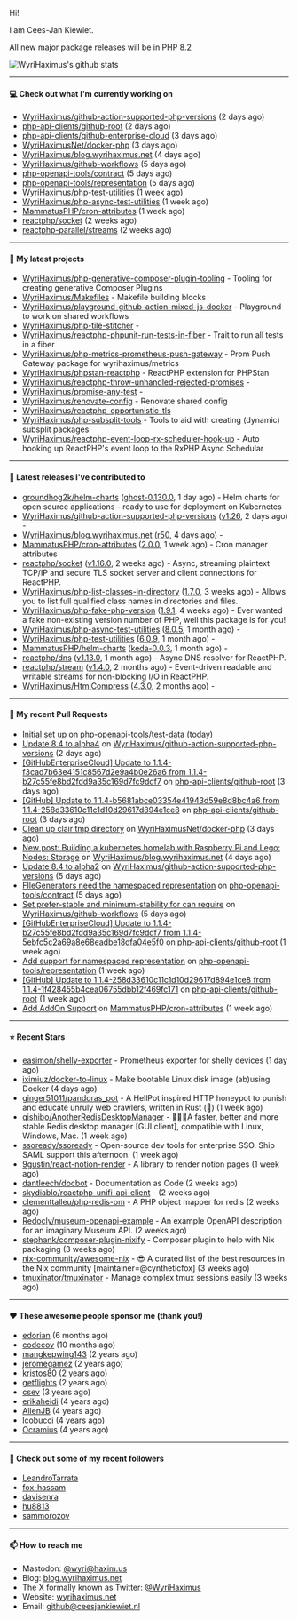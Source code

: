 Hi!

I am Cees-Jan Kiewiet.

All new major package releases will be in PHP 8.2

![WyriHaximus's github stats](https://github-readme-stats.vercel.app/api?username=WyriHaximus&show_icons=true)

---

#### 💻 Check out what I'm currently working on

- [WyriHaximus/github-action-supported-php-versions](https://github.com/WyriHaximus/github-action-supported-php-versions) (2 days ago)
- [php-api-clients/github-root](https://github.com/php-api-clients/github-root) (2 days ago)
- [php-api-clients/github-enterprise-cloud](https://github.com/php-api-clients/github-enterprise-cloud) (3 days ago)
- [WyriHaximusNet/docker-php](https://github.com/WyriHaximusNet/docker-php) (3 days ago)
- [WyriHaximus/blog.wyrihaximus.net](https://github.com/WyriHaximus/blog.wyrihaximus.net) (4 days ago)
- [WyriHaximus/github-workflows](https://github.com/WyriHaximus/github-workflows) (5 days ago)
- [php-openapi-tools/contract](https://github.com/php-openapi-tools/contract) (5 days ago)
- [php-openapi-tools/representation](https://github.com/php-openapi-tools/representation) (5 days ago)
- [WyriHaximus/php-test-utilities](https://github.com/WyriHaximus/php-test-utilities) (1 week ago)
- [WyriHaximus/php-async-test-utilities](https://github.com/WyriHaximus/php-async-test-utilities) (1 week ago)
- [MammatusPHP/cron-attributes](https://github.com/MammatusPHP/cron-attributes) (1 week ago)
- [reactphp/socket](https://github.com/reactphp/socket) (2 weeks ago)
- [reactphp-parallel/streams](https://github.com/reactphp-parallel/streams) (2 weeks ago)

---

#### 🌱 My latest projects

- [WyriHaximus/php-generative-composer-plugin-tooling](https://github.com/WyriHaximus/php-generative-composer-plugin-tooling) - Tooling for creating generative Composer Plugins
- [WyriHaximus/Makefiles](https://github.com/WyriHaximus/Makefiles) - Makefile building blocks
- [WyriHaximus/playground-github-action-mixed-js-docker](https://github.com/WyriHaximus/playground-github-action-mixed-js-docker) - Playground to work on shared workflows
- [WyriHaximus/php-tile-stitcher](https://github.com/WyriHaximus/php-tile-stitcher) - 
- [WyriHaximus/reactphp-phpunit-run-tests-in-fiber](https://github.com/WyriHaximus/reactphp-phpunit-run-tests-in-fiber) - Trait to run all tests in a fiber
- [WyriHaximus/php-metrics-prometheus-push-gateway](https://github.com/WyriHaximus/php-metrics-prometheus-push-gateway) - Prom Push Gateway package for wyrihaximus/metrics
- [WyriHaximus/phpstan-reactphp](https://github.com/WyriHaximus/phpstan-reactphp) - ReactPHP extension for PHPStan
- [WyriHaximus/reactphp-throw-unhandled-rejected-promises](https://github.com/WyriHaximus/reactphp-throw-unhandled-rejected-promises) - 
- [WyriHaximus/promise-any-test](https://github.com/WyriHaximus/promise-any-test) - 
- [WyriHaximus/renovate-config](https://github.com/WyriHaximus/renovate-config) - Renovate shared config
- [WyriHaximus/reactphp-opportunistic-tls](https://github.com/WyriHaximus/reactphp-opportunistic-tls) - 
- [WyriHaximus/php-subsplit-tools](https://github.com/WyriHaximus/php-subsplit-tools) - Tools to aid with creating (dynamic) subsplit packages
- [WyriHaximus/reactphp-event-loop-rx-scheduler-hook-up](https://github.com/WyriHaximus/reactphp-event-loop-rx-scheduler-hook-up) - Auto hooking up ReactPHP&#39;s event loop to the RxPHP Async Schedular

---

#### 🔭 Latest releases I've contributed to

- [groundhog2k/helm-charts](https://github.com/groundhog2k/helm-charts) ([ghost-0.130.0](https://github.com/groundhog2k/helm-charts/releases/tag/ghost-0.130.0), 1 day ago) - Helm charts for open source applications - ready to use for deployment on Kubernetes
- [WyriHaximus/github-action-supported-php-versions](https://github.com/WyriHaximus/github-action-supported-php-versions) ([v1.26](https://github.com/WyriHaximus/github-action-supported-php-versions/releases/tag/v1.26), 2 days ago) - 
- [WyriHaximus/blog.wyrihaximus.net](https://github.com/WyriHaximus/blog.wyrihaximus.net) ([r50](https://github.com/WyriHaximus/blog.wyrihaximus.net/releases/tag/r50), 4 days ago) - 
- [MammatusPHP/cron-attributes](https://github.com/MammatusPHP/cron-attributes) ([2.0.0](https://github.com/MammatusPHP/cron-attributes/releases/tag/2.0.0), 1 week ago) - Cron manager attributes
- [reactphp/socket](https://github.com/reactphp/socket) ([v1.16.0](https://github.com/reactphp/socket/releases/tag/v1.16.0), 2 weeks ago) - Async, streaming plaintext TCP/IP and secure TLS socket server and client connections for ReactPHP.
- [WyriHaximus/php-list-classes-in-directory](https://github.com/WyriHaximus/php-list-classes-in-directory) ([1.7.0](https://github.com/WyriHaximus/php-list-classes-in-directory/releases/tag/1.7.0), 3 weeks ago) - Allows you to list full qualified class names in directories and files.
- [WyriHaximus/php-fake-php-version](https://github.com/WyriHaximus/php-fake-php-version) ([1.9.1](https://github.com/WyriHaximus/php-fake-php-version/releases/tag/1.9.1), 4 weeks ago) - Ever wanted a fake non-existing version number of PHP, well this package is for you!
- [WyriHaximus/php-async-test-utilities](https://github.com/WyriHaximus/php-async-test-utilities) ([8.0.5](https://github.com/WyriHaximus/php-async-test-utilities/releases/tag/8.0.5), 1 month ago) - 
- [WyriHaximus/php-test-utilities](https://github.com/WyriHaximus/php-test-utilities) ([6.0.9](https://github.com/WyriHaximus/php-test-utilities/releases/tag/6.0.9), 1 month ago) - 
- [MammatusPHP/helm-charts](https://github.com/MammatusPHP/helm-charts) ([keda-0.0.3](https://github.com/MammatusPHP/helm-charts/releases/tag/keda-0.0.3), 1 month ago) - 
- [reactphp/dns](https://github.com/reactphp/dns) ([v1.13.0](https://github.com/reactphp/dns/releases/tag/v1.13.0), 1 month ago) - Async DNS resolver for ReactPHP.
- [reactphp/stream](https://github.com/reactphp/stream) ([v1.4.0](https://github.com/reactphp/stream/releases/tag/v1.4.0), 2 months ago) - Event-driven readable and writable streams for non-blocking I/O in ReactPHP.
- [WyriHaximus/HtmlCompress](https://github.com/WyriHaximus/HtmlCompress) ([4.3.0](https://github.com/WyriHaximus/HtmlCompress/releases/tag/4.3.0), 2 months ago) - 

---

#### 🔨 My recent Pull Requests

- [Initial set up](https://github.com/php-openapi-tools/test-data/pull/1) on [php-openapi-tools/test-data](https://github.com/php-openapi-tools/test-data) (today)
- [Update 8.4 to alpha4](https://github.com/WyriHaximus/github-action-supported-php-versions/pull/55) on [WyriHaximus/github-action-supported-php-versions](https://github.com/WyriHaximus/github-action-supported-php-versions) (2 days ago)
- [[GitHubEnterpriseCloud] Update to 1.1.4-f3cad7b63e4151c8567d2e9a4b0e26a6 from 1.1.4-b27c55fe8bd2fdd9a35c169d7fc9ddf7](https://github.com/php-api-clients/github-root/pull/1247) on [php-api-clients/github-root](https://github.com/php-api-clients/github-root) (3 days ago)
- [[GitHub] Update to 1.1.4-b5681abce03354e41943d59e8d8bc4a6 from 1.1.4-258d33610c11c1d10d29617d894e1ce8](https://github.com/php-api-clients/github-root/pull/1246) on [php-api-clients/github-root](https://github.com/php-api-clients/github-root) (3 days ago)
- [Clean up clair tmp directory](https://github.com/WyriHaximusNet/docker-php/pull/249) on [WyriHaximusNet/docker-php](https://github.com/WyriHaximusNet/docker-php) (3 days ago)
- [New post: Building a kubernetes homelab with Raspberry Pi and Lego: Nodes: Storage](https://github.com/WyriHaximus/blog.wyrihaximus.net/pull/197) on [WyriHaximus/blog.wyrihaximus.net](https://github.com/WyriHaximus/blog.wyrihaximus.net) (4 days ago)
- [Update 8.4 to alpha2](https://github.com/WyriHaximus/github-action-supported-php-versions/pull/54) on [WyriHaximus/github-action-supported-php-versions](https://github.com/WyriHaximus/github-action-supported-php-versions) (5 days ago)
- [FIleGenerators need the namespaced representation](https://github.com/php-openapi-tools/contract/pull/1) on [php-openapi-tools/contract](https://github.com/php-openapi-tools/contract) (5 days ago)
- [Set prefer-stable and minimum-stability for can require](https://github.com/WyriHaximus/github-workflows/pull/36) on [WyriHaximus/github-workflows](https://github.com/WyriHaximus/github-workflows) (5 days ago)
- [[GitHubEnterpriseCloud] Update to 1.1.4-b27c55fe8bd2fdd9a35c169d7fc9ddf7 from 1.1.4-5ebfc5c2a69a8e68eadbe18dfa04e5f0](https://github.com/php-api-clients/github-root/pull/1244) on [php-api-clients/github-root](https://github.com/php-api-clients/github-root) (1 week ago)
- [Add support for namespaced representation](https://github.com/php-openapi-tools/representation/pull/1) on [php-openapi-tools/representation](https://github.com/php-openapi-tools/representation) (1 week ago)
- [[GitHub] Update to 1.1.4-258d33610c11c1d10d29617d894e1ce8 from 1.1.4-1f428455b4cea06755dbb12f469fc171](https://github.com/php-api-clients/github-root/pull/1243) on [php-api-clients/github-root](https://github.com/php-api-clients/github-root) (1 week ago)
- [Add AddOn Support](https://github.com/MammatusPHP/cron-attributes/pull/4) on [MammatusPHP/cron-attributes](https://github.com/MammatusPHP/cron-attributes) (1 week ago)

---

#### ⭐ Recent Stars

- [easimon/shelly-exporter](https://github.com/easimon/shelly-exporter) - Prometheus exporter for shelly devices (1 day ago)
- [iximiuz/docker-to-linux](https://github.com/iximiuz/docker-to-linux) - Make bootable Linux disk image (ab)using Docker (4 days ago)
- [ginger51011/pandoras_pot](https://github.com/ginger51011/pandoras_pot) - A HellPot inspired HTTP honeypot to punish and educate unruly web crawlers, written in Rust (🚀) (1 week ago)
- [qishibo/AnotherRedisDesktopManager](https://github.com/qishibo/AnotherRedisDesktopManager) - 🚀🚀🚀A faster, better and more stable Redis desktop manager [GUI client], compatible with Linux, Windows, Mac. (1 week ago)
- [ssoready/ssoready](https://github.com/ssoready/ssoready) - Open-source dev tools for enterprise SSO. Ship SAML support this afternoon. (1 week ago)
- [9gustin/react-notion-render](https://github.com/9gustin/react-notion-render) - A library to render notion pages (1 week ago)
- [dantleech/docbot](https://github.com/dantleech/docbot) - Documentation as Code (2 weeks ago)
- [skydiablo/reactphp-unifi-api-client](https://github.com/skydiablo/reactphp-unifi-api-client) -  (2 weeks ago)
- [clementtalleu/php-redis-om](https://github.com/clementtalleu/php-redis-om) - A PHP object mapper for redis (2 weeks ago)
- [Redocly/museum-openapi-example](https://github.com/Redocly/museum-openapi-example) - An example OpenAPI description for an imaginary Museum API.  (2 weeks ago)
- [stephank/composer-plugin-nixify](https://github.com/stephank/composer-plugin-nixify) - Composer plugin to help with Nix packaging (3 weeks ago)
- [nix-community/awesome-nix](https://github.com/nix-community/awesome-nix) - 😎 A curated list of the best resources in the Nix community [maintainer=@cyntheticfox] (3 weeks ago)
- [tmuxinator/tmuxinator](https://github.com/tmuxinator/tmuxinator) - Manage complex tmux sessions easily (3 weeks ago)

---

#### ❤️ These awesome people sponsor me (thank you!)

- [edorian](https://github.com/edorian) (6 months ago)
- [codecov](https://github.com/codecov) (10 months ago)
- [mangkepwing143](https://github.com/mangkepwing143) (2 years ago)
- [jeromegamez](https://github.com/jeromegamez) (2 years ago)
- [kristos80](https://github.com/kristos80) (2 years ago)
- [getflights](https://github.com/getflights) (2 years ago)
- [csev](https://github.com/csev) (3 years ago)
- [erikaheidi](https://github.com/erikaheidi) (4 years ago)
- [AllenJB](https://github.com/AllenJB) (4 years ago)
- [lcobucci](https://github.com/lcobucci) (4 years ago)
- [Ocramius](https://github.com/Ocramius) (4 years ago)

---

#### 👯 Check out some of my recent followers

- [LeandroTarrata](https://github.com/LeandroTarrata)
- [fox-hassam](https://github.com/fox-hassam)
- [davisenra](https://github.com/davisenra)
- [hu8813](https://github.com/hu8813)
- [sammorozov](https://github.com/sammorozov)

---

#### 📫 How to reach me

- Mastodon: [@wyri@haxim.us](https://toot-toot.wyrihaxim.us/@wyri)
- Blog: [blog.wyrihaximus.net](https://blog.wyrihaximus.net/)
- The X formally known as Twitter: [@WyriHaximus](https://twitter.com/WyriHaximus)
- Website: [wyrihaximus.net](https://wyrihaximus.net/)
- Email: [github@ceesjankiewiet.nl](mailto:github@ceesjankiewiet.nl)
